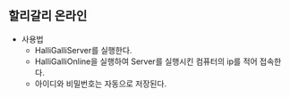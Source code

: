 ## 할리갈리 온라인


* 사용법
  * HalliGalliServer를 실행한다.
  * HalliGalliOnline을 실행하여 Server를 실행시킨 컴퓨터의 ip를 적어 접속한다.
  * 아이디와 비밀번호는 자동으로 저장된다.
